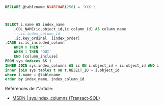 ﻿```sql
DECLARE @tablename NVARCHAR(256) = 'XXX';



SELECT i.name AS index_name  
    ,COL_NAME(ic.object_id,ic.column_id) AS column_name  
    --,ic.index_column_id  
    ,ic.key_ordinal  [index_order]
,CASE ic.is_included_column  
	WHEN 0 THEN ''
	WHEN 1 THEN 'OUI'
	END [column_incluse]
FROM sys.indexes AS i  
INNER JOIN sys.index_columns AS ic ON i.object_id = ic.object_id AND i.index_id = ic.index_id  
inner join sys.tables t on t.OBJECT_ID = i.object_id
where t.name = @tablename
order by index_name, index_column_id
````


Références de l''article:
- [MSDN | sys.index_columns (Transact-SQL)](https://docs.microsoft.com/fr-fr/sql/relational-databases/system-catalog-views/sys-index-columns-transact-sql) 




